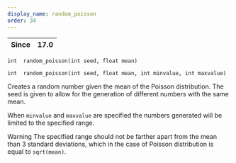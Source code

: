 ```yaml
---
display_name: random_poisson
order: 34
---
```

| Since | 17.0 |
| --- | --- |

`int  random_poisson(int seed, float mean)`

`int  random_poisson(int seed, float mean, int minvalue, int maxvalue)`

Creates a random number given the mean of the Poisson distribution. The seed is given to allow for the generation of different numbers with the same mean.

When `minvalue` and `maxvalue` are specified the numbers generated will be limited to the specified range.

Warning
The specified range should not be farther apart from the mean than 3 standard deviations, which in the case of Poisson distribution is equal to `sqrt(mean)`.
